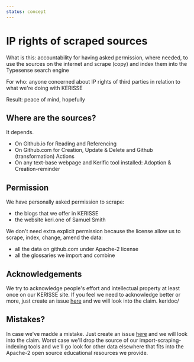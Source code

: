 ```yaml
---
status: concept
---
```

# IP rights of scraped sources

What is this: accountability for having asked permission, where needed, to use the sources on the internet and scrape (copy) and index them into the Typesense search engine

For who: anyone concerned about IP rights of third parties in relation to what we're doing with KERISSE

Result: peace of mind, hopefully

## Where are the sources?

It depends.

- On Github.io for Reading and Referencing
- On Github.com for Creation, Update & Delete and Github (transformation) Actions
- On any text-base webpage and Kerific tool installed: Adoption & Creation-reminder

## Permission

We have personally asked permission to scrape:

- the blogs that we offer in KERISSE
- the website keri.one of Samuel Smith

We don't need extra explicit permission because the license allow us to scrape, index, change, amend the data:

- all the data on github.com under Apache-2 license
- all the glossaries we import and combine

## Acknowledgements

We try to acknowledge people's effort and intellectual property at least once on our KERISSE site. If you feel we need to acknowledge better or more, just create an issue [here](https://github.com/WebOfTrustkeridoc/issues) and we will look into the claim.
keridoc/

## Mistakes?

In case we've madde a mistake. Just create an issue [here](https://github.com/WebOfTrustkeridoc/issues) and we will look into the claim. Worst case we'll drop the source of our import-scraping-indexing tools and we'll go look for other data elsewhere that fits into the Apache-2 open source educational resources we provide.
